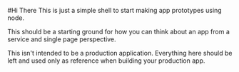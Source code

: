 #Hi There
This is just a simple shell to start making app prototypes using node.

This should be a starting ground for how you can think about an app from a service and single page perspective. 

This isn't intended to be a production application. Everything here should be left and used only as reference when building your production app.

